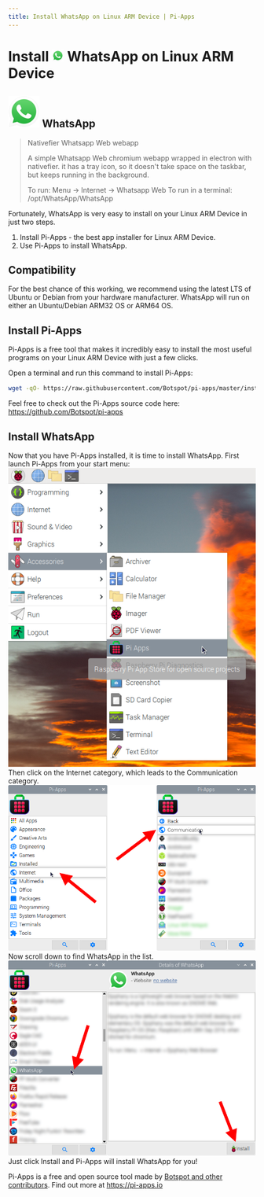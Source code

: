 ```yaml
---
title: Install WhatsApp on Linux ARM Device | Pi-Apps
---
```

<div class="simple-install-content content">

# Install <img src="/img/app-icons/WhatsApp/icon-64.png" height=24> WhatsApp on Linux ARM Device

## <img src="/img/app-icons/WhatsApp/icon-64.png"> WhatsApp
> Nativefier Whatsapp Web webapp
> 
> A simple Whatsapp Web chromium webapp wrapped in electron with nativefier.
> it has a tray icon, so it doesn't take space on the taskbar, but keeps running in the background.
> 
> To run: Menu -> Internet -> Whatsapp Web
> To run in a terminal: /opt/WhatsApp/WhatsApp

Fortunately, WhatsApp is very easy to install on your Linux ARM Device in just two steps.
1. Install Pi-Apps - the best app installer for Linux ARM Device.
2. Use Pi-Apps to install WhatsApp.
</div>
<div class="simple-install-content content">

## Compatibility
For the best chance of this working, we recommend using the latest LTS of Ubuntu or Debian from your hardware manufacturer.
WhatsApp will run on either an Ubuntu/Debian ARM32 OS or ARM64 OS.
</div>
<div class="simple-install-content content">

## Install Pi-Apps

Pi-Apps is a free tool that makes it incredibly easy to install the most useful programs on your Linux ARM Device with just a few clicks.

Open a terminal and run this command to install Pi-Apps:
```bash
wget -qO- https://raw.githubusercontent.com/Botspot/pi-apps/master/install | bash
```
Feel free to check out the Pi-Apps source code here: https://github.com/Botspot/pi-apps
</div>
<div class="simple-install-content content">

## Install WhatsApp

Now that you have Pi-Apps installed, it is time to install WhatsApp.
First launch Pi-Apps from your start menu:
<img src="/img/start-menu.png">
Then click on the Internet category, which leads to the Communication category.
<img src="/img/category-selections/Communication.png">
Now scroll down to find WhatsApp in the list.
<img src="/img/app-icons/WhatsApp/app-selection.png">
Just click Install and Pi-Apps will install WhatsApp for you!
</div>
<div class="simple-install-content content">

Pi-Apps is a free and open source tool made by [Botspot and other contributors](/about/#contributors). Find out more at https://pi-apps.io
</div>
